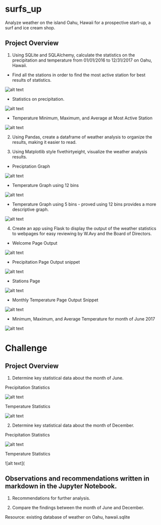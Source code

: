 # surfs_up
Analyze weather on the island Oahu, Hawaii for a prospective start-up, a surf and ice cream shop.

## Project Overview

1. Using SQLite and SQLAlchemy, calculate the statistics on the precipitation and temperature from 01/01/2016 to 12/31/2017 on Oahu, Hawaii. 

  - Find all the stations in order to find the most active station for best results of statistics.
  
![alt text](https://github.com/Al-Huneidi/surfs_up/blob/master/Screenshots/all_stations.png)


  - Statistics on precipitation.
  
![alt text](https://github.com/Al-Huneidi/surfs_up/blob/master/Screenshots/Precipitation_stats.png)


  - Temperature Minimum, Maximum, and Average at Most Active Station
 
 ![alt text](https://github.com/Al-Huneidi/surfs_up/blob/master/Screenshots/most_active_station_temp_min_max_avg.png)
 
 

2. Using Pandas, create a dataframe of weather analysis to organize the results, making it easier to read.  

3. Using Matplotlib style fivethirtyeight, visualize the weather analysis results.

  - Preciptation Graph
 
 ![alt text](https://github.com/Al-Huneidi/surfs_up/blob/master/Screenshots/Precipitation_graph.png)
 
  - Temperature Graph using 12 bins
 
 ![alt text](https://github.com/Al-Huneidi/surfs_up/blob/master/Screenshots/temp_obs_12_bins.png)
 
  - Temperature Graph using 5 bins - proved using 12 bins provides a more descriptive graph.
  
 ![alt text](https://github.com/Al-Huneidi/surfs_up/blob/master/Screenshots/temp_obs_5_bins.png)
 

4. Create an app using Flask to display the output of the weather statistics to webpages for easy reviewing by W.Avy and the Board of Directors.

  - Welcome Page Output
 
 ![alt text](https://github.com/Al-Huneidi/surfs_up/blob/master/Screenshots/Welcome.png)
 
  - Precipitation Page Output snippet
 
 ![alt text](https://github.com/Al-Huneidi/surfs_up/blob/master/Screenshots/precip_page.png)
 
  - Stations Page
  
 ![alt text](https://github.com/Al-Huneidi/surfs_up/blob/master/Screenshots/stations_page.png)
 
  - Monthly Temperature Page Output Snippet
 
 ![alt text](https://github.com/Al-Huneidi/surfs_up/blob/master/Screenshots/monthly_temp_page.png)
 
  - Minimum, Maximum, and Average Temperature for month of June 2017
  
 ![alt text](https://github.com/Al-Huneidi/surfs_up/blob/master/Screenshots/min_avg_max_for_date.png)


# Challenge

## Project Overview

1. Determine key statistical data about the month of June.

  Precipitation Statistics
  
  ![alt text](https://github.com/Al-Huneidi/surfs_up/blob/master/Challenge_screenshots/June_Precipitation_Stats.png)
  
  
  Temperature Statistics
  
  ![alt text](https://github.com/Al-Huneidi/surfs_up/blob/master/Challenge_screenshots/June_Temperature_Stats.png)



2. Determine key statistical data about the month of December.

  Precipitation Statistics
  
  ![alt text](https://github.com/Al-Huneidi/surfs_up/blob/master/Challenge_screenshots/December_Precipitation_Stats.png)
  
  
  Temperature Statistics
  
  ![alt text](

## Observations and recommendations written in markdown in the Jupyter Notebook.

1. Recommendations for further analysis.


2. Compare the findings between the month of June and December.


Resource:  existing database of weather on Oahu, hawaii.sqlite
